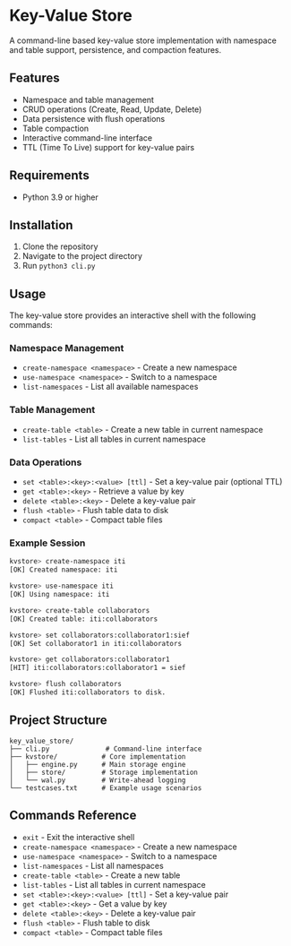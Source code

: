 # Key-Value Store

A command-line based key-value store implementation with namespace and table support, persistence, and compaction features.

## Features

- Namespace and table management
- CRUD operations (Create, Read, Update, Delete)
- Data persistence with flush operations
- Table compaction
- Interactive command-line interface
- TTL (Time To Live) support for key-value pairs

## Requirements

- Python 3.9 or higher

## Installation

1. Clone the repository
2. Navigate to the project directory
3. Run `python3 cli.py`

## Usage

The key-value store provides an interactive shell with the following commands:

### Namespace Management
- `create-namespace <namespace>` - Create a new namespace
- `use-namespace <namespace>` - Switch to a namespace
- `list-namespaces` - List all available namespaces

### Table Management
- `create-table <table>` - Create a new table in current namespace
- `list-tables` - List all tables in current namespace

### Data Operations
- `set <table>:<key>:<value> [ttl]` - Set a key-value pair (optional TTL)
- `get <table>:<key>` - Retrieve a value by key
- `delete <table>:<key>` - Delete a key-value pair
- `flush <table>` - Flush table data to disk
- `compact <table>` - Compact table files

### Example Session

```bash
kvstore> create-namespace iti
[OK] Created namespace: iti

kvstore> use-namespace iti
[OK] Using namespace: iti

kvstore> create-table collaborators
[OK] Created table: iti:collaborators

kvstore> set collaborators:collaborator1:sief
[OK] Set collaborator1 in iti:collaborators

kvstore> get collaborators:collaborator1
[HIT] iti:collaborators:collaborator1 = sief

kvstore> flush collaborators
[OK] Flushed iti:collaborators to disk.
```

## Project Structure

```
key_value_store/
├── cli.py              # Command-line interface
├── kvstore/           # Core implementation
│   ├── engine.py      # Main storage engine
│   ├── store/         # Storage implementation
│   └── wal.py         # Write-ahead logging
└── testcases.txt      # Example usage scenarios
```

## Commands Reference

- `exit` - Exit the interactive shell
- `create-namespace <namespace>` - Create a new namespace
- `use-namespace <namespace>` - Switch to a namespace
- `list-namespaces` - List all namespaces
- `create-table <table>` - Create a new table
- `list-tables` - List all tables in current namespace
- `set <table>:<key>:<value> [ttl]` - Set a key-value pair
- `get <table>:<key>` - Get a value by key
- `delete <table>:<key>` - Delete a key-value pair
- `flush <table>` - Flush table to disk
- `compact <table>` - Compact table files

